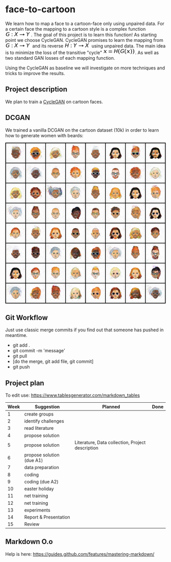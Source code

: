 # face-to-cartoon
We learn how to map a face to a cartoon-face only using unpaired data. For a certain face the mapping to a cartoon style is a complex function ![functionG](doc/images/function-g.png). The goal of this project is to learn this function! As starting point we choose CycleGAN.
CycleGAN promises to learn the mapping from
![functionG](doc/images/function-g.png) and its reverse ![functionH](doc/images/function-h.png)
using unpaired data. The main idea is to minimize the loss of the transitive "cycle" ![eq](doc/images/transitive.png).
As well as two standard GAN losses of each mapping function.

Using the CycleGAN as baseline we will investigate on more techniques and tricks to improve the results.

## Project description
We plan to train a [CycleGAN](https://junyanz.github.io/CycleGAN/) on cartoon faces.

## DCGAN
We trained a vanilla DCGAN on the cartoon dataset (10k) in order to learn
how to generate women with beards:

![dcgan](doc/images/dcgan-fake-sample.png)

## Git Workflow
Just use classic merge commits if you find out that someone has pushed in meantime.

- git add .
- git commit -m 'message'
- git pull
- [do the merge, git add file, git commit]
- git push

## Project plan
To edit use: https://www.tablesgenerator.com/markdown_tables

| Week 	| Suggestion                	| Planned                                          	| Done 	|
|------	|---------------------------	|--------------------------------------------------	|------	|
| 1    	| create groups             	|                                                  	|      	|
| 2    	| identify challenges       	|                                                  	|      	|
| 3    	| read literature           	|                                                  	|      	|
| 4    	| propose solution          	|                                                  	|      	|
| 5    	| propose solution          	| Literature, Data collection, Project description 	|      	|
| 6    	| propose solution (due A1) 	|                                                  	|      	|
| 7    	| data preparation          	|                                                  	|      	|
| 8    	| coding                    	|                                                  	|      	|
| 9    	| coding (due A2)           	|                                                  	|      	|
| 10   	| easter holiday            	|                                                  	|      	|
| 11   	| net training              	|                                                  	|      	|
| 12   	| net training              	|                                                  	|      	|
| 13   	| experiments               	|                                                  	|      	|
| 14   	| Report & Presentation     	|                                                  	|      	|
| 15   	| Review                    	|                                                  	|      	|

## Markdown O.o
Help is here: https://guides.github.com/features/mastering-markdown/


